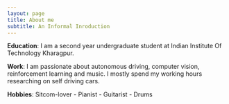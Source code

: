 ```yaml
---
layout: page
title: About me
subtitle: An Informal Inroduction
---
```



**Education**: I am a second year undergraduate student at Indian Institute Of Technology Kharagpur. 

**Work**: I am passionate about autonomous driving, computer vision, reinforcement learning and music. I mostly spend my working hours researching on self driving cars. 

**Hobbies**: Sitcom-lover - Pianist - Guitarist - Drums
